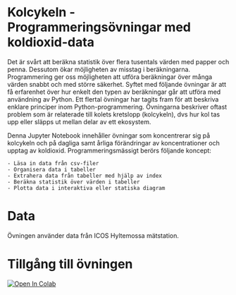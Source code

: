 
# Kolcykeln - Programmeringsövningar med koldioxid-data

Det är svårt att beräkna statistik över flera tusentals värden med papper och penna. Dessutom ökar möjligheten av misstag i beräkningarna. Programmering ger oss möjligheten att utföra beräkningar över många värden snabbt och med större säkerhet. Syftet med följande övningar är att få erfarenhet över hur enkelt den typen av beräkningar går att utföra med användning av Python. Ett flertal övningar har tagits fram för att beskriva enklare principer inom Python-programmering. Övningarna beskriver oftast problem som är relaterade till kolets kretslopp (kolcykeln), dvs hur kol tas upp eller släpps ut mellan delar av ett ekosystem.

Denna Jupyter Notebook innehåller övningar som koncentrerar sig på kolcykeln och på dagliga samt årliga förändringar av koncentrationer och upptag av koldioxid. Programmeringsmässigt berörs följande koncept:

    - Läsa in data från csv-filer
    - Organisera data i tabeller
    - Extrahera data från tabeller med hjälp av index
    - Beräkna statistik över värden i tabeller
    - Plotta data i interaktiva eller statiska diagram


# Data
Övningen använder data från ICOS Hyltemossa mätstation.

# Tillgång till övningen
[![Open In Colab](https://colab.research.google.com/assets/colab-badge.svg)](https://colab.research.google.com/github/lunduniversity/schoolprog-satellite/blob/master/exercises/kolcykeln/kolcykeln.ipynb)

